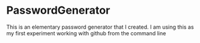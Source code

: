 # PasswordGenerator
This is an elementary password generator that I created.  I am using this as my first experiment working with github from the command line

